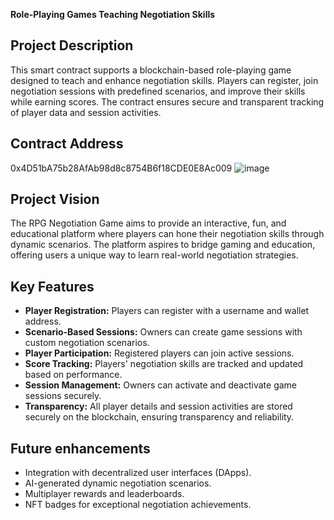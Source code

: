 **Role-Playing Games Teaching Negotiation Skills**

## Project Description
This smart contract supports a blockchain-based role-playing game designed to teach and enhance negotiation skills. Players can register, join negotiation sessions with predefined scenarios, and improve their skills while earning scores. The contract ensures secure and transparent tracking of player data and session activities.

## Contract Address
0x4D51bA75b28AfAb98d8c8754B6f18CDE0E8Ac009
![image](https://github.com/user-attachments/assets/8f69d8d1-ab60-429d-b5c6-47ffa1d99cb9)


## Project Vision
The RPG Negotiation Game aims to provide an interactive, fun, and educational platform where players can hone their negotiation skills through dynamic scenarios. The platform aspires to bridge gaming and education, offering users a unique way to learn real-world negotiation strategies.

## Key Features
- **Player Registration:** Players can register with a username and wallet address.
- **Scenario-Based Sessions:** Owners can create game sessions with custom negotiation scenarios.
- **Player Participation:** Registered players can join active sessions.
- **Score Tracking:** Players' negotiation skills are tracked and updated based on performance.
- **Session Management:** Owners can activate and deactivate game sessions securely.
- **Transparency:** All player details and session activities are stored securely on the blockchain, ensuring transparency and reliability.

## Future enhancements
- Integration with decentralized user interfaces (DApps).
- AI-generated dynamic negotiation scenarios.
- Multiplayer rewards and leaderboards.
- NFT badges for exceptional negotiation achievements.
